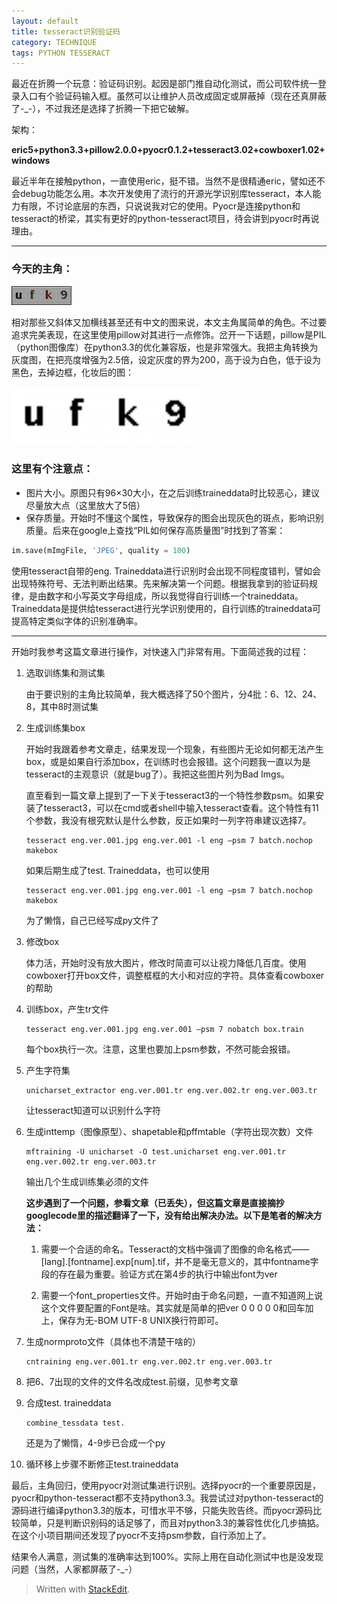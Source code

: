 ```yaml
---
layout: default
title: tesseract识别验证码
category: TECHNIQUE
tags: PYTHON TESSERACT
---
```


最近在折腾一个玩意：验证码识别。起因是部门推自动化测试，而公司软件统一登录入口有个验证码输入框。虽然可以让维护人员改成固定或屏蔽掉（现在还真屏蔽了-_-），不过我还是选择了折腾一下把它破解。

架构：

**eric5+python3.3+pillow2.0.0+pyocr0.1.2+tesseract3.02+cowboxer1.02+windows**

最近半年在接触python，一直使用eric，挺不错。当然不是很精通eric，譬如还不会debug功能怎么用。本次开发使用了流行的开源光学识别库tesseract，本人能力有限，不讨论底层的东西，只说说我对它的使用。Pyocr是连接python和tesseract的桥梁，其实有更好的python-tesseract项目，待会讲到pyocr时再说理由。

<!-- excerpt -->
---

### 今天的主角：

![alt text](/assets/img/2013_06_25/1.jpg "原始验证码")

相对那些又斜体又加横线甚至还有中文的图来说，本文主角属简单的角色。不过要追求完美表现，在这里使用pillow对其进行一点修饰。岔开一下话题，pillow是PIL（python图像库）在python3.3的优化兼容版，也是非常强大。我把主角转换为灰度图，在把亮度增强为2.5倍，设定灰度的界为200，高于设为白色，低于设为黑色，去掉边框，化妆后的图：

![alt text](/assets/img/2013_06_25/2.jpg "转换后")

### 这里有个注意点：

 - 图片大小。原图只有96×30大小，在之后训练traineddata时比较恶心，建议尽量放大点（这里放大了5倍）
 - 保存质量。开始时不懂这个属性，导致保存的图会出现灰色的斑点，影响识别质量。后来在google上查找“PIL如何保存高质量图”时找到了答案：

```python
im.save(mImgFile, 'JPEG', quality = 100)
```

使用tesseract自带的eng. Traineddata进行识别时会出现不同程度错判，譬如会出现特殊符号、无法判断出结果。先来解决第一个问题。根据我拿到的验证码规律，是由数字和小写英文字母组成，所以我觉得自行训练一个traineddata。Traineddata是提供给tesseract进行光学识别使用的，自行训练的traineddata可提高特定类似字体的识别准确率。

---

开始时我参考这篇文章进行操作，对快速入门非常有用。下面简述我的过程：

1. 选取训练集和测试集

	由于要识别的主角比较简单，我大概选择了50个图片，分4批：6、12、24、8，其中8时测试集

2. 生成训练集box

	开始时我跟着参考文章走，结果发现一个现象，有些图片无论如何都无法产生box，或是如果自行添加box，在训练时也会报错。这个问题我一直以为是tesseract的主观意识（就是bug了）。我把这些图片列为Bad Imgs。

	直至看到一篇文章上提到了一下关于tesseract3的一个特性参数psm。如果安装了tesseract3，可以在cmd或者shell中输入tesseract查看。这个特性有11个参数，我没有根究默认是什么参数，反正如果时一列字符串建议选择7。

	```
	tesseract eng.ver.001.jpg eng.ver.001 -l eng –psm 7 batch.nochop makebox
	```

	如果后期生成了test. Traineddata，也可以使用

	```
	tesseract eng.ver.001.jpg eng.ver.001 -l eng –psm 7 batch.nochop makebox
	```

	为了懒惰，自己已经写成py文件了

3. 修改box

	体力活，开始时没有放大图片，修改时简直可以让视力降低几百度。使用cowboxer打开box文件，调整框框的大小和对应的字符。具体查看cowboxer的帮助

4.	训练box，产生tr文件

	```
	tesseract eng.ver.001.jpg eng.ver.001 –psm 7 nobatch box.train
	```

	每个box执行一次。注意，这里也要加上psm参数，不然可能会报错。

5. 产生字符集

	```
	unicharset_extractor eng.ver.001.tr eng.ver.002.tr eng.ver.003.tr
	```

	让tesseract知道可以识别什么字符  

6. 生成inttemp（图像原型）、shapetable和pffmtable（字符出现次数）文件

	```
	mftraining -U unicharset -O test.unicharset eng.ver.001.tr eng.ver.002.tr eng.ver.003.tr
	```

	输出几个生成训练集必须的文件

	**这步遇到了一个问题，参看文章（已丢失），但这篇文章是直接摘抄googlecode里的描述翻译了一下，没有给出解决办法。以下是笔者的解决方法：**

    1. 需要一个合适的命名。Tesseract的文档中强调了图像的命名格式——[lang].[fontname].exp[num].tif，并不是毫无意义的，其中fontname字段的存在最为重要。验证方式在第4步的执行中输出font为ver

    2. 需要一个font_properties文件。开始时由于命名问题，一直不知道网上说这个文件要配置的Font是啥。其实就是简单的把ver 0 0 0 0 0和回车加上，保存为无-BOM UTF-8 UNIX换行符即可。


7. 生成normproto文件（具体也不清楚干啥的）

	```
	cntraining eng.ver.001.tr eng.ver.002.tr eng.ver.003.tr
	```

8. 把6、7出现的文件的文件名改成test.前缀，见参考文章

9. 合成test. traineddata

	```
	combine_tessdata test.
	```

	还是为了懒惰，4-9步已合成一个py

10. 循环移上步骤不断修正test.traineddata

最后，主角回归，使用pyocr对测试集进行识别。选择pyocr的一个重要原因是，pyocr和python-tesseract都不支持python3.3。我尝试过对python-tesseract的源码进行编译python3.3的版本，可惜水平不够，只能失败告终。而pyocr源码比较简单，只是判断识别码的话足够了，而且对python3.3的兼容性优化几步搞掂。在这个小项目期间还发现了pyocr不支持psm参数，自行添加上了。

结果令人满意，测试集的准确率达到100%。实际上用在自动化测试中也是没发现问题（当然，人家都屏蔽了-_-）


> Written with [StackEdit](https://stackedit.io/).
